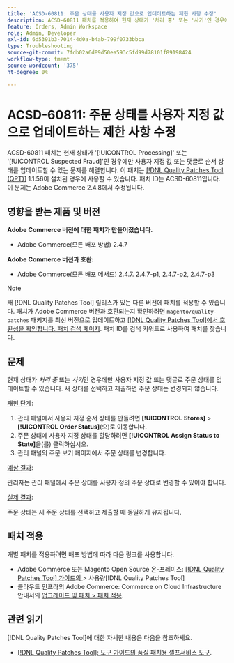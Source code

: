 ```yaml
---
title: 'ACSD-60811: 주문 상태를 사용자 지정 값으로 업데이트하는 제한 사항 수정'
description: ACSD-60811 패치를 적용하여 현재 상태가 '처리 중' 또는 '사기'인 경우에만 사용자 지정 값 또는 댓글로 주문 상태를 업데이트할 수 있는 Adobe Commerce 문제를 해결합니다.
feature: Orders, Admin Workspace
role: Admin, Developer
exl-id: 6d5391b3-7014-4d0a-b4ab-799f0733bbca
type: Troubleshooting
source-git-commit: 7fdb02a6d89d50ea593c5fd99d78101f89198424
workflow-type: tm+mt
source-wordcount: '375'
ht-degree: 0%

---
```


# ACSD-60811: 주문 상태를 사용자 지정 값으로 업데이트하는 제한 사항 수정

ACSD-60811 패치는 현재 상태가 &#39;[!UICONTROL Processing]&#39; 또는 &#39;[!UICONTROL Suspected Fraud]&#39;인 경우에만 사용자 지정 값 또는 댓글로 순서 상태를 업데이트할 수 있는 문제를 해결합니다. 이 패치는 [[!DNL Quality Patches Tool (QPT)]](/help/tools/quality-patches-tool/quality-patches-tool-to-self-serve-quality-patches.md) 1.1.56이 설치된 경우에 사용할 수 있습니다. 패치 ID는 ACSD-60811입니다. 이 문제는 Adobe Commerce 2.4.8에서 수정됩니다.

## 영향을 받는 제품 및 버전

**Adobe Commerce 버전에 대한 패치가 만들어졌습니다.**

* Adobe Commerce(모든 배포 방법) 2.4.7

**Adobe Commerce 버전과 호환:**

* Adobe Commerce(모든 배포 메서드) 2.4.7. 2.4.7-p1, 2.4.7-p2, 2.4.7-p3

>[!NOTE]
>
>새 [!DNL Quality Patches Tool] 릴리스가 있는 다른 버전에 패치를 적용할 수 있습니다. 패치가 Adobe Commerce 버전과 호환되는지 확인하려면 `magento/quality-patches` 패키지를 최신 버전으로 업데이트하고 [[!DNL Quality Patches Tool]에서 호환성을 확인합니다. 패치 검색 페이지](https://experienceleague.adobe.com/tools/commerce-quality-patches/index.html). 패치 ID를 검색 키워드로 사용하여 패치를 찾습니다.

## 문제

현재 상태가 *처리 중* 또는 *사기*&#x200B;인 경우에만 사용자 지정 값 또는 댓글로 주문 상태를 업데이트할 수 있습니다. 새 상태를 선택하고 제출하면 주문 상태는 변경되지 않습니다.

<u>재현 단계</u>:

1. 관리 패널에서 사용자 지정 순서 상태를 만들려면 **[!UICONTROL Stores]** > **[!UICONTROL Order Status]**(으)로 이동합니다.
1. 주문 상태에 사용자 지정 상태를 할당하려면 **[!UICONTROL Assign Status to State]**&#x200B;을(를) 클릭하십시오.
1. 관리 패널의 주문 보기 페이지에서 주문 상태를 변경합니다.

<u>예상 결과</u>:

관리자는 관리 패널에서 주문 상태를 사용자 정의 주문 상태로 변경할 수 있어야 합니다.

<u>실제 결과</u>:

주문 상태는 새 주문 상태를 선택하고 제출할 때 동일하게 유지됩니다.

## 패치 적용

개별 패치를 적용하려면 배포 방법에 따라 다음 링크를 사용합니다.

* Adobe Commerce 또는 Magento Open Source 온-프레미스: [[!DNL Quality Patches Tool]  가이드의 ](/help/tools/quality-patches-tool/usage.md)> 사용량[!DNL Quality Patches Tool]
* 클라우드 인프라의 Adobe Commerce: Commerce on Cloud Infrastructure 안내서의 [업그레이드 및 패치 > 패치 적용](https://experienceleague.adobe.com/docs/commerce-cloud-service/user-guide/develop/upgrade/apply-patches.html).

## 관련 읽기

[!DNL Quality Patches Tool]에 대한 자세한 내용은 다음을 참조하세요.

* [[!DNL Quality Patches Tool]: 도구 가이드의 품질 패치용 셀프서비스 도구](/help/tools/quality-patches-tool/quality-patches-tool-to-self-serve-quality-patches.md).
